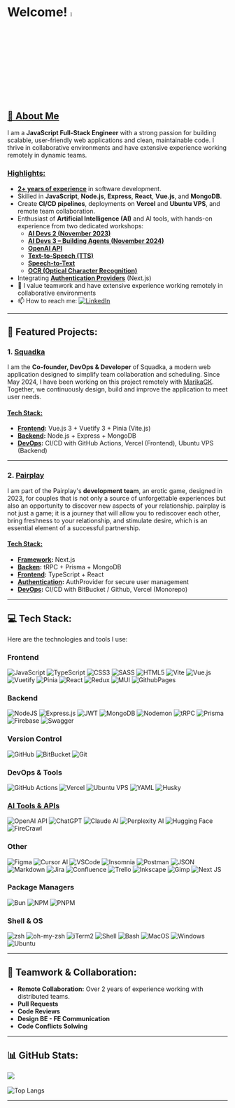 # Welcome! <img src="https://media.giphy.com/media/hvRJCLFzcasrR4ia7z/giphy.gif" width="5%">

## [💼 About Me](pplx://action/followup)
I am a **JavaScript Full-Stack Engineer** with a strong passion for building scalable, user-friendly web applications and clean, maintainable code. I thrive in collaborative environments and have extensive experience working remotely in dynamic teams.

### [Highlights:](pplx://action/followup)
- **[2+ years of experience](pplx://action/followup)** in software development.
- Skilled in **JavaScript**, **Node.js**, **Express**, **React**, **Vue.js**, and **MongoDB**.
- Create **CI/CD pipelines**, deployments on **Vercel** and **Ubuntu VPS**, and remote team collaboration.
- Enthusiast of **Artificial Intelligence (AI)** and AI tools, with hands-on experience from two dedicated workshops:  
  - **[AI Devs 2 (November 2023)](pplx://action/followup)**  
  - **[AI Devs 3 – Building Agents (November 2024)](pplx://action/followup)**
  - **[OpenAI API](pplx://action/followup)**  
  - **[Text-to-Speech (TTS)](pplx://action/followup)**  
  - **[Speech-to-Text](pplx://action/followup)**  
  - **[OCR (Optical Character Recognition)](pplx://action/followup)** 
- Integrating **[Authentication Providers](pplx://action/followup)** (Next.js)
- 🤝 I value teamwork and have extensive experience working remotely in collaborative environments  
- 📫 How to reach me: [![LinkedIn](https://img.shields.io/badge/LinkedIn-%230077B5.svg?logo=linkedin&logoColor=white)](https://linkedin.com/in/marcin-bołtruczyk-664853273/)

---

## 🚀 Featured Projects:
### 1. [Squadka](https://squadka.pl)
I am the **Co-founder, DevOps & Developer** of Squadka, a modern web application designed to simplify team collaboration and scheduling. Since May 2024, I have been working on this project remotely with [MarikaGK](https://github.com/MarikaGK). Together, we continuously design, build and improve the application to meet user needs.

#### [Tech Stack:](pplx://action/followup)
- **[Frontend](pplx://action/followup):** Vue.js 3 + Vuetify 3 + Pinia (Vite.js)  
- **[Backend](pplx://action/followup):** Node.js + Express + MongoDB  
- **[DevOps](pplx://action/followup):** CI/CD with GitHub Actions, Vercel (Frontend), Ubuntu VPS (Backend)  

---

### 2. [Pairplay](https://pairplay.fun)
I am part of the Pairplay's **development team**, an erotic game, designed in 2023, for couples that is not only a source of unforgettable experiences but also an opportunity to discover new aspects of your relationship. pairplay is not just a game; it is a journey that will allow you to rediscover each other, bring freshness to your relationship, and stimulate desire, which is an essential element of a successful partnership.

#### [Tech Stack:](pplx://action/followup)
- **[Framework](pplx://action/followup):** Next.js  
- **[Backen](pplx://action/followup):** tRPC + Prisma + MongoDB  
- **[Frontend](pplx://action/followup):** TypeScript + React  
- **[Authentication](pplx://action/followup):** AuthProvider for secure user management 
- **[DevOps](pplx://action/followup):** CI/CD with BitBucket / Github, Vercel (Monorepo)

---


## 💻 Tech Stack:
Here are the technologies and tools I use:

### Frontend
![JavaScript](https://img.shields.io/badge/javascript-%23323330.svg?style=for-the-badge&logo=javascript&logoColor=%23F7DF1E) 
![TypeScript](https://img.shields.io/badge/TypeScript-%23007ACC.svg?style=for-the-badge&logo=typescript&logoColor=white)
![CSS3](https://img.shields.io/badge/css3-%231572B6.svg?style=for-the-badge&logo=css3&logoColor=white) 
![SASS](https://img.shields.io/badge/SASS-hotpink.svg?style=for-the-badge&logo=SASS&logoColor=white) 
![HTML5](https://img.shields.io/badge/html5-%23E34F26.svg?style=for-the-badge&logo=html5&logoColor=white) 
![Vite](https://img.shields.io/badge/vite-%23646CFF.svg?style=for-the-badge&logo=vite&logoColor=white) 
![Vue.js](https://img.shields.io/badge/Vue.js-%234FC08D.svg?style=for-the-badge&logo=vuedotjs&logoColor=white)
![Vuetify](https://img.shields.io/badge/Vuetify-%231867C0.svg?style=for-the-badge&logo=vuetify&logoColor=white)
![Pinia](https://img.shields.io/badge/Pinia-%23EFD535.svg?style=for-the-badge&logo=pinia&logoColor=black)
![React](https://img.shields.io/badge/React-%2361DAFB.svg?style=for-the-badge&logo=react&logoColor=white)
![Redux](https://img.shields.io/badge/redux-%23593d88.svg?style=for-the-badge&logo=redux&logoColor=white) 
![MUI](https://img.shields.io/badge/MUI-%230081CB.svg?style=for-the-badge&logo=mui&logoColor=white) 
![GithubPages](https://img.shields.io/badge/github%20pages-121013?style=for-the-badge&logo=github&logoColor=white) 

### Backend
![NodeJS](https://img.shields.io/badge/Node.js-%236DA55F.svg?style=for-the-badge&logo=node.js&logoColor=white)
![Express.js](https://img.shields.io/badge/Express.js-%23404D59.svg?style=for-the-badge&logo=express&logoColor=%2361DAFB)
![JWT](https://img.shields.io/badge/JWT-black?style=for-the-badge&logo=JSON%20web%20tokens) 
![MongoDB](https://img.shields.io/badge/MongoDB-%234ea94b.svg?style=for-the-badge&logo=mongodb&logoColor=white)
![Nodemon](https://img.shields.io/badge/NODEMON-%23323330.svg?style=for-the-badge&logo=nodemon&logoColor=%BBDEAD) 
![tRPC](https://img.shields.io/badge/tRPC-%23000000.svg?style=for-the-badge&logo=trpc&logoColor=%23FFFFFF)
![Prisma](https://img.shields.io/badge/Prisma-%232D3748.svg?style=for-the-badge&logo=prisma&logoColor=%23FFFFFF)
![Firebase](https://img.shields.io/badge/firebase-%23039BE5.svg?style=for-the-badge&logo=firebase) 
![Swagger](https://img.shields.io/badge/Swagger-%2385EA2D.svg?style=for-the-badge&logo=swagger&logoColor=%23FFFFFF)

### Version Control
![GitHub](https://img.shields.io/badge/GitHub-%23181717.svg?style=for-the-badge&logo=github&logoColor=%23FFFFFF)
![BitBucket](https://img.shields.io/badge/BitBucket-blue?style=for-the-badge&logo=bitbucket&logoColor=%23FFFFFF)
![Git](https://img.shields.io/badge/Git-F05032?style=for-the-badge&logo=git&logoColor=%23FFFFFF)

### DevOps & Tools
![GitHub Actions](https://img.shields.io/badge/GitHub%20Actions-%232088FF.svg?style=for-the-badge&logo=githubactions&logoColor=white)
![Vercel](https://img.shields.io/badge/Vercel-%23000000.svg?style=for-the-badge&logo=vercel&logoColor=white)
![Ubuntu VPS](https://img.shields.io/badge/VPS-Ubuntu-E95420?style=for-the-badge&logo=ubuntu&logoColor=white)
![YAML](https://img.shields.io/badge/YAML-%23000000.svg?style=for-the-badge&logo=yaml&logoColor=%23FFFFFF)
![Husky](https://img.shields.io/badge/Husky-%232C3E50.svg?style=for-the-badge&logo=npm&logoColor=%23FFFFFF)

### [AI Tools & APIs](pplx://action/followup)
![OpenAI API](https://img.shields.io/badge/OpenAI%20API-%2312100E.svg?style=for-the-badge&logo=openai&logoColor=%23FFFFFF)
![ChatGPT](https://img.shields.io/badge/ChatGPT-%2347A248.svg?style=for-the-badge&logo=openai&logoColor=%23FFFFFF)
![Claude AI](https://img.shields.io/badge/Claude%20AI-black?style=for-the-badge)
![Perplexity AI](https://img.shields.io/badge/Perplexity%20AI-blue?style=for-the-badge)
![Hugging Face](https://img.shields.io/badge/Hugging%20Face-%23FFCC33.svg?style=for-the-badge&logo=huggingface&logoColor=%23FFFFFF)
![FireCrawl](https://img.shields.io/badge/FireCrawl-orange?style=for-the-badge)

### Other
![Figma](https://img.shields.io/badge/figma-%23F24E1E.svg?style=for-the-badge&logo=figma&logoColor=white) 
![Cursor AI](https://img.shields.io/badge/Cursor%20AI-black?style=for-the-badge)
![VSCode](https://img.shields.io/badge/VSCode-%23007ACC.svg?style=for-the-badge&logo=visualstudiocode&logoColor=%23FFFFFF) 
![Insomnia](https://img.shields.io/badge/Insomnia-black?style=for-the-badge&logo=insomnia&logoColor=5849BE) 
![Postman](https://img.shields.io/badge/Postman-FF6C37?style=for-the-badge&logo=postman&logoColor=white) 
![JSON](https://img.shields.io/badge/JSON-%23000000.svg?style=for-the-badge&logo=json&logoColor=%23FFFFFF)
![Markdown](https://img.shields.io/badge/markdown-%23000000.svg?style=for-the-badge&logo=markdown&logoColor=white) 
![Jira](https://img.shields.io/badge/jira-%230A0FFF.svg?style=for-the-badge&logo=jira&logoColor=white) 
![Confluence](https://img.shields.io/badge/confluence-%23172BF4.svg?style=for-the-badge&logo=confluence&logoColor=white)
![Trello](https://img.shields.io/badge/Trello-%23026AA7.svg?style=for-the-badge&logo=Trello&logoColor=white) 
![Inkscape](https://img.shields.io/badge/Inkscape-e0e0e0?style=for-the-badge&logo=inkscape&logoColor=080A13) 
![Gimp](https://img.shields.io/badge/Gimp-657D8B?style=for-the-badge&logo=gimp&logoColor=FFFFFF) 
![Next JS](https://img.shields.io/badge/Next-black?style=for-the-badge&logo=next.js&logoColor=white)  

### Package Managers
![Bun](https://img.shields.io/badge/Bun-%23000000.svg?style=for-the-badge&logo=bun&logoColor=white) 
![NPM](https://img.shields.io/badge/NPM-%23CB3837.svg?style=for-the-badge&logo=npm&logoColor=white) 
![PNPM](https://img.shields.io/badge/pnpm-%234a4a4a.svg?style=for-the-badge&logo=pnpm&logoColor=f69220)

### Shell & OS
![zsh](https://img.shields.io/badge/zsh-%23181717.svg?style=for-the-badge&logo=zsh&logoColor=%23FFFFFF)
![oh-my-zsh](https://img.shields.io/badge/oh_my_zsh-%23181717.svg?style=for-the-badge&logo=zsh&logoColor=%23FFFFFF)
![iTerm2](https://img.shields.io/badge/iTerm2-black?style=for-the-badge)
![Shell](https://img.shields.io/badge/Shell-black?style=for-the-badge) 
![Bash](https://img.shields.io/badge/Bash-%234EAA25.svg?style=for-the-badge)
![MacOS](https://img.shields.io/badge/MacOS-%23000000.svg?style=for-the-badge&logo=apple&logoColor=%23FFFFFF)
![Windows](https://img.shields.io/badge/Windows-%230078D6.svg?style=for-the-badge&logo=windows11&logoColor=%23FFFFFF)
![Ubuntu](https://img.shields.io/badge/Ubuntu-%23E95420.svg?style=for-the-badge&logo=ubuntu&logoColor=white)

---

## 🤝 Teamwork & Collaboration:
- **Remote Collaboration:** Over 2 years of experience working with distributed teams.  
- **Pull Requests**
- **Code Reviews** 
- **Design BE - FE Communication** 
- **Code Conflicts Solwing** 

---

## 📊 GitHub Stats: <img src="https://komarev.com/ghpvc/?username=MarcinBolt&style=square&color=blue" alt=""/>
![](https://github-readme-streak-stats.herokuapp.com/?user=MarcinBolt&theme=transparent&hide_border=true)  
<br/>
![Top Langs](https://github-readme-stats.vercel.app/api/top-langs/?username=MarcinBolt&theme=transparent&hide_border=true&include_all_commits=true&count_private=true&layout=donut)

---
